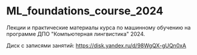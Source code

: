 # ML_foundations_course_2024
Лекции и практические материалы курса по машинному обучению на программе ДПО "Компьютерная лингвистика" 2024.

Диск с записями занятий: https://disk.yandex.ru/d/98WgQX-gUQn0xA
